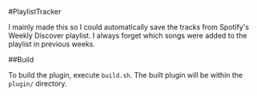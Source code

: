 #PlaylistTracker

I mainly made this so I could automatically save the tracks from Spotify's Weekly Discover playlist. I always forget which songs were added to the playlist in previous weeks.

##Build

To build the plugin, execute `build.sh`. The built plugin will be within the `plugin/` directory.

